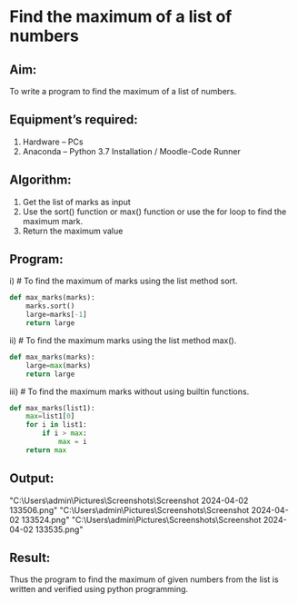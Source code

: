 # Find the maximum of a list of numbers
## Aim:
To write a program to find the maximum of a list of numbers.
## Equipment’s required:
1.	Hardware – PCs
2.	Anaconda – Python 3.7 Installation / Moodle-Code Runner
## Algorithm:
1.	Get the list of marks as input
2.	Use the sort() function or max() function or use the for loop to find the maximum mark.
3.	Return the maximum value
## Program:

i)	# To find the maximum of marks using the list method sort.
```Python
def max_marks(marks):
    marks.sort()
    large=marks[-1]
    return large


```

ii)	# To find the maximum marks using the list method max().
```Python
def max_marks(marks):
    large=max(marks)
    return large


```

iii) # To find the maximum marks without using builtin functions.
```Python
def max_marks(list1):
    max=list1[0]
    for i in list1:
        if i > max:
            max = i
    return max


```
## Output:
"C:\Users\admin\Pictures\Screenshots\Screenshot 2024-04-02 133506.png"
"C:\Users\admin\Pictures\Screenshots\Screenshot 2024-04-02 133524.png"
"C:\Users\admin\Pictures\Screenshots\Screenshot 2024-04-02 133535.png"

## Result:
Thus the program to find the maximum of given numbers from the list is written and verified using python programming.
